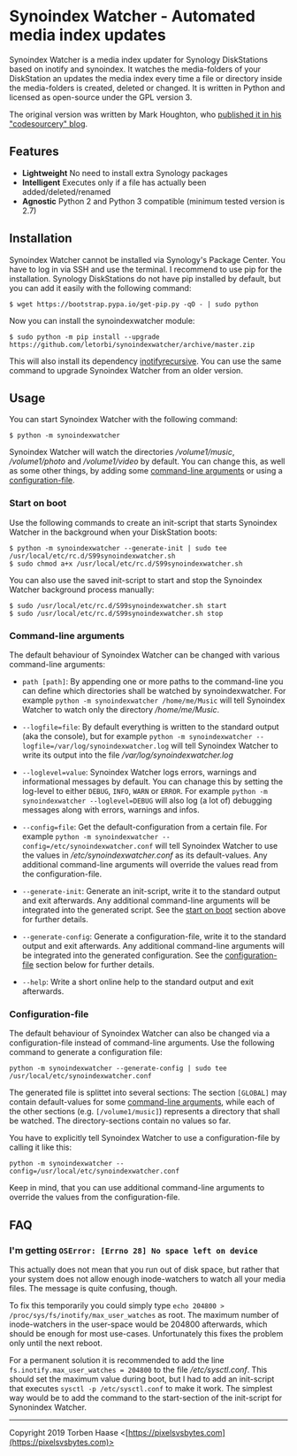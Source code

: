 # Synoindex Watcher - Automated media index updates

Synoindex Watcher is a media index updater for Synology DiskStations based on inotify and synoindex. It watches the
media-folders of your DiskStation an updates the media index every time a file or directory inside the media-folders is
created, deleted or changed. It is written in Python and licensed as open-source under the GPL version 3.

The original version was written by Mark Houghton, who [published it in his "codesourcery"
blog](https://codesourcery.wordpress.com/2012/11/29/more-on-the-synology-nas-automatically-indexing-new-files/).

## Features

* **Lightweight** No need to install extra Synology packages
* **Intelligent** Executes only if a file has actually been added/deleted/renamed
* **Agnostic** Python 2 and Python 3 compatible (minimum tested version is 2.7)

## Installation

Synoindex Watcher cannot be installed via Synology's Package Center. You have to log in via SSH and use the terminal.
I recommend to use pip for the installation. Synology DiskStations do not have pip installed by default, but you can
add it easily with the following command:

```
$ wget https://bootstrap.pypa.io/get-pip.py -qO - | sudo python
```

Now you can install the synoindexwatcher module:

```
$ sudo python -m pip install --upgrade https://github.com/letorbi/synoindexwatcher/archive/master.zip
```

This will also install its dependency [inotifyrecursive](https://pypi.org/project/inotifyrecursive/). You can use the same command to upgrade Synoindex Watcher from an older version.

## Usage

You can start Synoindex Watcher with the following command:

```
$ python -m synoindexwatcher
```

Synoindex Watcher will watch the directories */volume1/music*, */volume1/photo* and */volume1/video* by default.  You can change this, as well as some other things, by adding some [command-line arguments](#command-line-arguments) or using a [configuration-file](#configuration-file).

### Start on boot

Use the following commands to create an init-script that starts Synoindex Watcher in the background when your DiskStation boots:

```
$ python -m synoindexwatcher --generate-init | sudo tee /usr/local/etc/rc.d/S99synoindexwatcher.sh
$ sudo chmod a+x /usr/local/etc/rc.d/S99synoindexwatcher.sh
```

You can also use the saved init-script to start and stop the Synoindex Watcher background process manually:

```
$ sudo /usr/local/etc/rc.d/S99synoindexwatcher.sh start
$ sudo /usr/local/etc/rc.d/S99synoindexwatcher.sh stop
```

### Command-line arguments

The default behaviour of Synoindex Watcher can be changed with various command-line arguments:

* `path [path]`: By appending one or more paths to the command-line you can define which directories shall be watched by synoindexwatcher. For example `python -m synoindexwatcher /home/me/Music` will tell Synoindex Watcher to watch only the directory */home/me/Music*.

* `--logfile=file`: By default everything is written to the standard output (aka the console), but for example `python -m synoindexwatcher --logfile=/var/log/synoindexwatcher.log` will tell Synoindex Watcher to write its output into the file */var/log/synoindexwatcher.log*

* `--loglevel=value`: Synoindex Watcher logs errors, warnings and informational messages by default. You can chanage this by setting the log-level to either `DEBUG`, `INFO`, `WARN` or `ERROR`. For example `python -m synoindexwatcher --loglevel=DEBUG` will also log (a lot of) debugging messages along with errors, warnings and infos.

* `--config=file`: Get the default-configuration from a certain file. For example `python -m synoindexwatcher --config=/etc/synoindexwatcher.conf` will tell Synoindex Watcher to use the values in */etc/synoindexwatcher.conf* as its default-values. Any additional command-line arguments will override the values read from the configuration-file.

* `--generate-init`: Generate an init-script, write it to the standard output and exit afterwards. Any additional command-line arguments will be integrated into the generated script. See the [start on boot](#start-on-boot) section above for further details.

* `--generate-config`: Generate a configuration-file, write it to the standard output and exit afterwards. Any additional command-line arguments will be integrated into the generated configuration. See the [configuration-file](#configuration-file) section below for further details.

* `--help`: Write a short online help to the standard output and exit afterwards.

### Configuration-file

The default behaviour of Synoindex Watcher can also be changed via a configuration-file instead of command-line arguments. Use the following command to generate a configuration file:

```
python -m synoindexwatcher --generate-config | sudo tee /usr/local/etc/synoindexwatcher.conf
```

The generated file is splittet into several sections: The section `[GLOBAL]` may contain default-values for some [command-line arguments](#command-line-arguments), while each of the other sections (e.g. `[/volume1/music]`) represents a directory that shall be watched. The directory-sections contain no values so far.

You have to explicitly tell Synoindex Watcher to use a configuration-file by calling it like this:

```
python -m synoindexwatcher --config=/usr/local/etc/synoindexwatcher.conf
```

Keep in mind, that you can use additional command-line arguments to override the values from the configuration-file.

## FAQ

### I'm getting `OSError: [Errno 28] No space left on device`

This actually does not mean that you run out of disk space, but rather that your system does not allow enough
inode-watchers to watch all your media files. The message is quite confusing, though.

To fix this temporarily you could simply type `echo 204800 > /proc/sys/fs/inotify/max_user_watches` as root. The maximum
number of inode-watchers in the user-space would be 204800 afterwards, which should be enough for most use-cases.
Unfortunately this fixes the problem only until the next reboot.

For a permanent solution it is recommended to add the line `fs.inotify.max_user_watches = 204800` to the file
*/etc/sysctl.conf*. This should set the maximum value during boot, but I had to add an init-script that executes
`sysctl -p /etc/sysctl.conf` to make it work. The simplest way would be to add the command to the start-section of the
init-script for Synonindex Watcher.

----

Copyright 2019 Torben Haase \<[https://pixelsvsbytes.com](https://pixelsvsbytes.com)>
